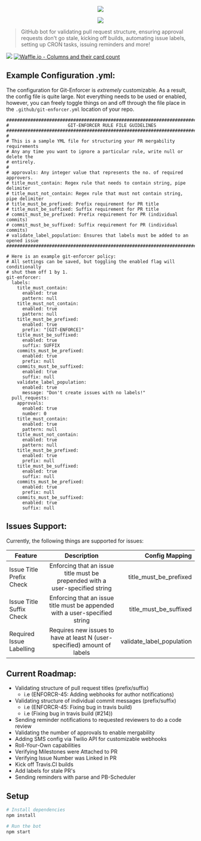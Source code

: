 
<p align="center">
  <img src="https://i.imgur.com/tOQ5Bhh.png"/>
</p>


<p align="center">
  <a href="https://github.com/apps/git-enforcer">
    <img src="https://i.imgur.com/0n2G4WX.png"/>
  </a>
</p>

> GitHub bot for validating pull request structure, ensuring approval requests don't go stale, kicking off builds, automating issue labels, setting up CRON tasks, issuing reminders and more!


![](https://img.shields.io/badge/GitEnforcer-v0.0.1-green.svg)
[![Waffle.io - Columns and their card count](https://badge.waffle.io/Schachte/Git-Enforcer.svg?columns=all)](https://waffle.io/Schachte/Git-Enforcer)
    
## Example Configuration .yml: 

The configuration for Git-Enforcer is _extremely_ customizable. As a result, the config file is quite large. Not everything needs to be used or enabled, however, you can freely toggle things on and off through the file place in the `.github/git-enforcer.yml` location of your repo. 

```
#############################################################################
#                      GIT-ENFORCER RULE FILE GUIDELINES
#############################################################################
#
# This is a sample YML file for structuring your PR mergability requirements
# Any any time you want to ignore a particular rule, write null or delete the
# entirely.
#
# approvals: Any integer value that represents the no. of required approvers.
# title_must_contain: Regex rule that needs to contain string, pipe delimiter
# title_must_not_contain: Regex rule that must not contain string, pipe delimiter
# title_must_be_prefixed: Prefix requirement for PR title
# title_must_be_suffixed: Suffix requirement for PR title
# commit_must_be_prefixed: Prefix requirement for PR (individual commits)
# commit_must_be_suffixed: Suffix requirement for PR (individual commits)
# validate_label_population: Ensures that labels must be added to an opened issue
#############################################################################

# Here is an example git-enforcer policy:
# All settings can be saved, but toggling the enabled flag will conditionally
# shut them off 1 by 1.
git-enforcer:
  labels:
    title_must_contain:
      enabled: true
      pattern: null
    title_must_not_contain:
      enabled: true
      pattern: null
    title_must_be_prefixed:
      enabled: true
      prefix: "[GIT-ENFORCE]"
    title_must_be_suffixed:
      enabled: true
      suffix: SUFFIX
    commits_must_be_prefixed:
      enabled: true
      prefix: null
    commits_must_be_suffixed:
      enabled: true
      suffix: null
    validate_label_population:
      enabled: true
      message: "Don't create issues with no labels!"
  pull_requests:
    approvals:
      enabled: true
      number: 0
    title_must_contain:
      enabled: true
      pattern: null
    title_must_not_contain:
      enabled: true
      pattern: null
    title_must_be_prefixed:
      enabled: true
      prefix: null
    title_must_be_suffixed:
      enabled: true
      suffix: null
    commits_must_be_prefixed:
      enabled: true
      prefix: null
    commits_must_be_suffixed:
      enabled: true
      suffix: null
```

## Issues Support:

Currently, the following things are supported for issues:

| Feature        | Description           | Config Mapping  |
| ------------- |:-------------:| -----:|
| Issue Title Prefix Check      | Enforcing that an issue title must be prepended with a user-specified string | title_must_be_prefixed |
| Issue Title Suffix Check      | Enforcing that an issue title must be appended with a user-specified string      |   title_must_be_suffixed |
| Required Issue Labelling | Requires new issues to have at least N (user-specified) amount of labels      |    validate_label_population |


## Current Roadmap:
- Validating structure of pull request titles (prefix/suffix)
  - i.e (ENFORCR-45: Adding webhooks for author notifications)
- Validating structure of individual commit messages (prefix/suffix)
  - i.e (ENFORCR-45: Fixing bug in travis build)
  - i.e (Fixing bug in travis build (#214))
- Sending reminder notifications to requested reviewers to do a code review
- Validating the number of approvals to enable mergability
- Adding SMS config via Twilio API for customizable webhooks
- Roll-Your-Own capabilities
- Verifying Milestones were Attached to PR
- Verifying Issue Number was Linked in PR
- Kick off Travis.CI builds
- Add labels for stale PR's 
- Sending reminders with parse and PB-Scheduler
 
## Setup

```sh
# Install dependencies
npm install

# Run the bot
npm start
```
